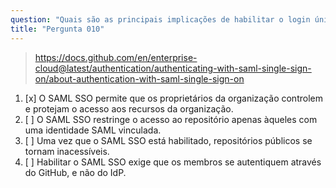 ```yaml
---
question: "Quais são as principais implicações de habilitar o login único SAML (SSO) para uma organização no GitHub Enterprise Cloud?"
title: "Pergunta 010"
---
```


> https://docs.github.com/en/enterprise-cloud@latest/authentication/authenticating-with-saml-single-sign-on/about-authentication-with-saml-single-sign-on
1. [x] O SAML SSO permite que os proprietários da organização controlem e protejam o acesso aos recursos da organização.
1. [ ] O SAML SSO restringe o acesso ao repositório apenas àqueles com uma identidade SAML vinculada.
1. [ ] Uma vez que o SAML SSO está habilitado, repositórios públicos se tornam inacessíveis.
1. [ ] Habilitar o SAML SSO exige que os membros se autentiquem através do GitHub, e não do IdP.
